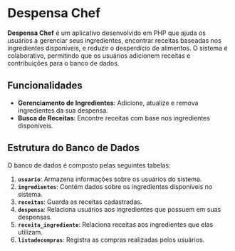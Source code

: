 # Despensa Chef

**Despensa Chef** é um aplicativo desenvolvido em PHP que ajuda os usuários a gerenciar seus ingredientes, encontrar receitas baseadas nos ingredientes disponíveis, e reduzir o desperdício de alimentos. O sistema é colaborativo, permitindo que os usuários adicionem receitas e contribuições para o banco de dados.

## Funcionalidades

- **Gerenciamento de Ingredientes**: Adicione, atualize e remova ingredientes da sua despensa.
- **Busca de Receitas**: Encontre receitas com base nos ingredientes disponíveis.
## Estrutura do Banco de Dados

O banco de dados é composto pelas seguintes tabelas:

1. **`usuario`**: Armazena informações sobre os usuários do sistema.
2. **`ingredientes`**: Contém dados sobre os ingredientes disponíveis no sistema.
3. **`receitas`**: Guarda as receitas cadastradas.
4. **`despensa`**: Relaciona usuários aos ingredientes que possuem em suas despensas.
5. **`receita_ingrediente`**: Relaciona receitas aos ingredientes que elas utilizam.
6. **`listadecompras`**: Registra as compras realizadas pelos usuários.
